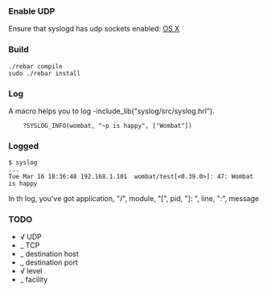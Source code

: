 ### Enable UDP

Ensure that syslogd has udp sockets enabled:
[OS X](http://wiki.springsurprise.com/2010/01/30/enable-remote-logging-on-mac-os-x/)

### Build

    ./rebar compile
    sudo ./rebar install
    
### Log

A macro helps you to log
		-include_lib("syslog/src/syslog.hrl").

		?SYSLOG_INFO(wombat, "~p is happy", ["Wombat"])

### Logged

    $ syslog
    ...
    Tue Mar 16 18:36:48 192.168.1.101  wombat/test[<0.39.0>]: 47: Wombat is happy

In th log, you've got application, "/", module, "[", pid, "]: ", line, ":", message

### TODO
 * √ UDP
 * _ TCP
 * _ destination host
 * _ destination port
 * √ level
 * _ facility
